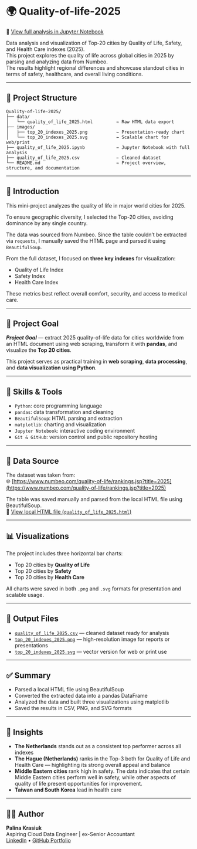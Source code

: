 # 🌍 Quality-of-life-2025

📄 [View full analysis in Jupyter Notebook](https://github.com/CloudDataPalina/Quality-of-Life-2025/blob/main/quality_of_life_2025.ipynb)

Data analysis and visualization of Top‑20 cities by Quality of Life, Safety, and Health Care indexes (2025).  
This project explores the quality of life across global cities in 2025 by parsing and analyzing data from Numbeo.  
The results highlight regional differences and showcase standout cities in terms of safety, healthcare, and overall living conditions.

---

## 📂 Project Structure
```
Quality-of-life-2025/
├── data/
│   └── quality_of_life_2025.html         ← Raw HTML data export
├── images/
│   ├── top_20_indexes_2025.png           ← Presentation-ready chart
│   └── top_20_indexes_2025.svg           ← Scalable chart for web/print
├── quality_of_life_2025.ipynb            ← Jupyter Notebook with full analysis
├── quality_of_life_2025.csv              ← Cleaned dataset
└── README.md                             ← Project overview, structure, and documentation

```
---

## 📖 Introduction

This mini-project analyzes the quality of life in major world cities for 2025.

To ensure geographic diversity, I selected the Top-20 cities, avoiding dominance by any single country.

The data was sourced from Numbeo. Since the table couldn’t be extracted via `requests`, I manually saved the HTML page and parsed it using `BeautifulSoup`.

From the full dataset, I focused on **three key indexes** for visualization:
- Quality of Life Index  
- Safety Index  
- Health Care Index  

These metrics best reflect overall comfort, security, and access to medical care.

---

## 🎯 Project Goal

***Project Goal*** — extract 2025 quality-of-life data for cities worldwide from an HTML document using web scraping, transform it with **pandas**, and visualize the **Top 20 cities**.

This project serves as practical training in **web scraping**, **data processing**, and **data visualization using Python**.

---

## 💼 Skills & Tools

- `Python`: core programming language  
- `pandas`: data transformation and cleaning  
- `BeautifulSoup`: HTML parsing and extraction  
- `matplotlib`: charting and visualization  
- `Jupyter Notebook`: interactive coding environment  
- `Git & GitHub`: version control and public repository hosting

---

## 🔗 Data Source  
The dataset was taken from:  
🌐 [https://www.numbeo.com/quality-of-life/rankings.jsp?title=2025](https://www.numbeo.com/quality-of-life/rankings.jsp?title=2025)

The table was saved manually and parsed from the local HTML file using BeautifulSoup.  
📄 [View local HTML file (`quality_of_life_2025.html`)](https://github.com/CloudDataPalina/quality-of-life-2025/blob/main/data/quality_of_life_2025.html)

---

## 📊 Visualizations

The project includes three horizontal bar charts:
- Top 20 cities by **Quality of Life**
- Top 20 cities by **Safety**
- Top 20 cities by **Health Care**

All charts were saved in both `.png` and `.svg` formats for presentation and scalable usage.

---

## 💾 Output Files

- [`quality_of_life_2025.csv`](./quality_of_life_2025.csv) — cleaned dataset ready for analysis
- [`top_20_indexes_2025.png`](./images/top_20_indexes_2025.png) — high-resolution image for reports or presentations
- [`top_20_indexes_2025.svg`](./images/top_20_indexes_2025.svg) — vector version for web or print use

---

## ✅ Summary

- Parsed a local HTML file using BeautifulSoup  
- Converted the extracted data into a pandas DataFrame  
- Analyzed the data and built three visualizations using matplotlib  
- Saved the results in CSV, PNG, and SVG formats

---

## 📌 Insights

- **The Netherlands** stands out as a consistent top performer across all indexes  
- **The Hague (Netherlands)** ranks in the Top-3 both for Quality of Life and Health Care — highlighting its strong overall appeal and balance  
- **Middle Eastern cities** rank high in safety. The data indicates that certain Middle Eastern cities perform well in safety, while other aspects of quality of life present opportunities for improvement.
- **Taiwan and South Korea** lead in health care  

---

## 👩‍💻 Author

**Palina Krasiuk**  
Aspiring Cloud Data Engineer | ex-Senior Accountant  
[LinkedIn](https://www.linkedin.com/in/palina-krasiuk-954404372/) • [GitHub Portfolio](https://github.com/CloudDataPalina)
